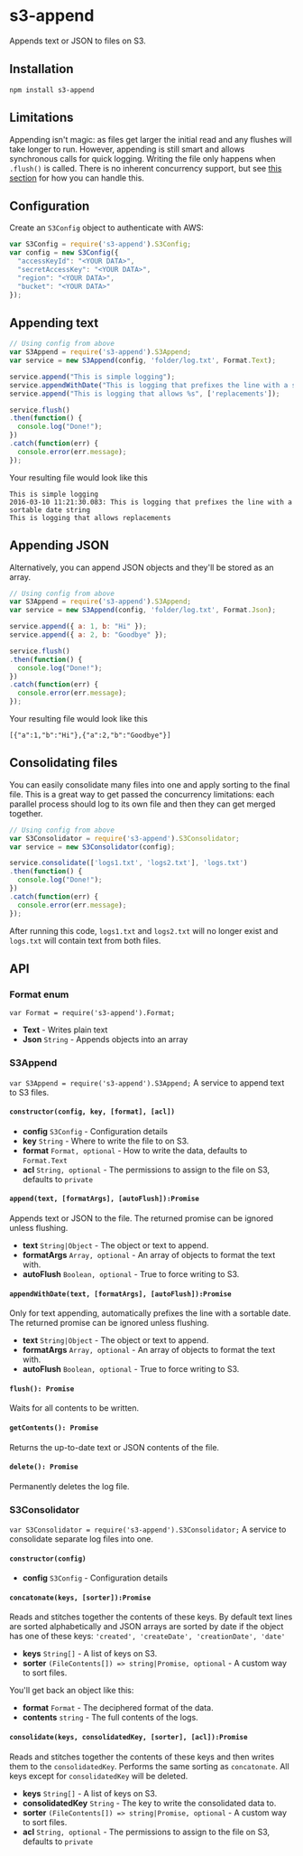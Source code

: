 # s3-append
Appends text or JSON to files on S3. 

## Installation
```
npm install s3-append
```

## Limitations
Appending isn't magic: as files get larger the initial read and any flushes will take longer to run. However, appending is still smart and allows synchronous calls for quick logging. Writing the file only happens when `.flush()` is called. There is no inherent concurrency support, but see [this section](#consolidating-files) for how you can handle this.

## Configuration
Create an `S3Config` object to authenticate with AWS:
```javascript
var S3Config = require('s3-append').S3Config;
var config = new S3Config({
  "accessKeyId": "<YOUR DATA>",
  "secretAccessKey": "<YOUR DATA>",
  "region": "<YOUR DATA>",
  "bucket": "<YOUR DATA>"
});
```

## Appending text
```javascript
// Using config from above
var S3Append = require('s3-append').S3Append;
var service = new S3Append(config, 'folder/log.txt', Format.Text);

service.append("This is simple logging");
service.appendWithDate("This is logging that prefixes the line with a sortable date string");
service.append("This is logging that allows %s", ['replacements']);

service.flush()
.then(function() {
  console.log("Done!");
})
.catch(function(err) {
  console.error(err.message);
});
```

Your resulting file would look like this
```
This is simple logging
2016-03-10 11:21:30.083: This is logging that prefixes the line with a sortable date string
This is logging that allows replacements
```

## Appending JSON
Alternatively, you can append JSON objects and they'll be stored as an array.

```javascript
// Using config from above
var S3Append = require('s3-append').S3Append;
var service = new S3Append(config, 'folder/log.txt', Format.Json);

service.append({ a: 1, b: "Hi" });
service.append({ a: 2, b: "Goodbye" });

service.flush()
.then(function() {
  console.log("Done!");
})
.catch(function(err) {
  console.error(err.message);
});
```

Your resulting file would look like this
```
[{"a":1,"b":"Hi"},{"a":2,"b":"Goodbye"}]
```

## Consolidating files
You can easily consolidate many files into one and apply sorting to the final file. This is a great way to get passed the concurrency limitations: each parallel process should log to its own file and then they can get merged together. 

```javascript
// Using config from above
var S3Consolidator = require('s3-append').S3Consolidator;
var service = new S3Consolidator(config);

service.consolidate(['logs1.txt', 'logs2.txt'], 'logs.txt')
.then(function() {
  console.log("Done!");
})
.catch(function(err) {
  console.error(err.message);
});
```

After running this code, `logs1.txt` and `logs2.txt` will no longer exist and `logs.txt` will contain text from both files.

## API
### Format enum
`var Format = require('s3-append').Format;`

-   **Text** - Writes plain text
-   **Json** `String` - Appends objects into an array

### S3Append
`var S3Append = require('s3-append').S3Append;`
A service to append text to S3 files.


#### `constructor(config, key, [format], [acl])`
-   **config** `S3Config` - Configuration details
-   **key** `String` - Where to write the file to on S3.
-   **format** `Format, optional` - How to write the data, defaults to `Format.Text`
-   **acl** `String, optional` - The permissions to assign to the file on S3, defaults to `private`


#### `append(text, [formatArgs], [autoFlush]):Promise`
Appends text or JSON to the file. The returned promise can be ignored unless flushing.

-   **text** `String|Object` - The object or text to append.
-   **formatArgs** `Array, optional` - An array of objects to format the text with.
-   **autoFlush** `Boolean, optional` - True to force writing to S3.


#### `appendWithDate(text, [formatArgs], [autoFlush]):Promise`
Only for text appending, automatically prefixes the line with a sortable date. The returned promise can be ignored unless flushing.

-   **text** `String|Object` - The object or text to append.
-   **formatArgs** `Array, optional` - An array of objects to format the text with.
-   **autoFlush** `Boolean, optional` - True to force writing to S3.


#### `flush(): Promise`
Waits for all contents to be written.


#### `getContents(): Promise`
Returns the up-to-date text or JSON contents of the file.


#### `delete(): Promise`
Permanently deletes the log file.


### S3Consolidator
`var S3Consolidator = require('s3-append').S3Consolidator;`
A service to consolidate separate log files into one.


#### `constructor(config)`
-   **config** `S3Config` - Configuration details


#### `concatonate(keys, [sorter]):Promise`
Reads and stitches together the contents of these keys. By default text lines are sorted alphabetically and JSON arrays are sorted by date if the object has one of these keys: `'created', 'createDate', 'creationDate', 'date'`

-   **keys** `String[]` - A list of keys on S3.
-   **sorter** `(FileContents[]) => string|Promise, optional` - A custom way to sort files.

You'll get back an object like this:
-   **format** `Format` - The deciphered format of the data.
-   **contents** `string` - The full contents of the logs.


#### `consolidate(keys, consolidatedKey, [sorter], [acl]):Promise`
Reads and stitches together the contents of these keys and then writes them to the `consolidatedKey`. Performs the same sorting as `concatonate`. All keys except for `consolidatedKey` will be deleted.

-   **keys** `String[]` - A list of keys on S3.
-   **consolidatedKey** `String` - The key to write the consolidated data to.
-   **sorter** `(FileContents[]) => string|Promise, optional` - A custom way to sort files.
-   **acl** `String, optional` - The permissions to assign to the file on S3, defaults to `private`